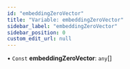 ```yaml
---
id: "embeddingZeroVector"
title: "Variable: embeddingZeroVector"
sidebar_label: "embeddingZeroVector"
sidebar_position: 0
custom_edit_url: null
---
```


• `Const` **embeddingZeroVector**: `any`[]
